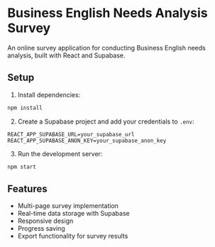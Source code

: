 # Business English Needs Analysis Survey

An online survey application for conducting Business English needs analysis, built with React and Supabase.

## Setup

1. Install dependencies:
```bash
npm install
```

2. Create a Supabase project and add your credentials to `.env`:
```
REACT_APP_SUPABASE_URL=your_supabase_url
REACT_APP_SUPABASE_ANON_KEY=your_supabase_anon_key
```

3. Run the development server:
```bash
npm start
```

## Features

- Multi-page survey implementation
- Real-time data storage with Supabase
- Responsive design
- Progress saving
- Export functionality for survey results
